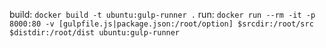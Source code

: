 build: `docker build -t ubuntu:gulp-runner .`
run: `docker run --rm -it -p 8000:80 -v [gulpfile.js|package.json:/root/option] $srcdir:/root/src $distdir:/root/dist ubuntu:gulp-runner`
